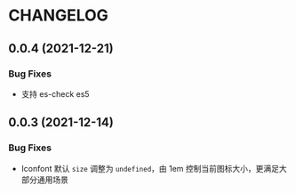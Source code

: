 # CHANGELOG

## 0.0.4 (2021-12-21)

### Bug Fixes

- 支持 es-check es5

## 0.0.3 (2021-12-14)

### Bug Fixes

- Iconfont 默认 `size` 调整为 `undefined`，由 1em 控制当前图标大小，更满足大部分通用场景
